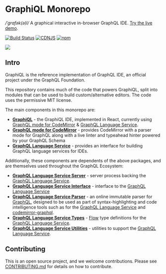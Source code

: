 # GraphiQL Monorepo

_/ˈɡrafək(ə)l/_ A graphical interactive in-browser GraphQL IDE. [Try the live demo](http://graphql.org/swapi-graphql).

[![Build Status](https://travis-ci.org/graphql/graphiql.svg?branch=master)](https://travis-ci.org/graphql/graphiql)
[![CDNJS](https://img.shields.io/cdnjs/v/graphiql.svg)](https://cdnjs.com/libraries/graphiql)
[![npm](https://img.shields.io/npm/v/graphiql.svg)](https://www.npmjs.com/package/graphiql)

[![](resources/graphiql.png)](http://graphql.org/swapi-graphql)

## Intro

GraphiQL is the reference implementation of GraphQL IDE, an official project under the GraphQL Foundation.

This repository contains much of the code that powers GraphiQL, split into modules that can be used to build custom/alternative editors. The code uses the permissive MIT license.

The main components in this monorepo are:

- __[GraphiQL](packages/graphiql#readme)__ - the GraphiQL IDE, implemented in React, currently using [GraphQL mode for CodeMirror](packages/codemirror-graphql#readme) & [GraphQL Language Service](packages/graphql-language-service#readme).
- __[GraphQL mode for CodeMirror](packages/codemirror-graphql#readme)__ - provides CodeMirror with a parser mode for GraphQL along with a live linter and typeahead hinter powered by your GraphQL Schema
- __[GraphQL Language Service](packages/graphql-language-service#readme)__ - provides an interface for building GraphQL language services for IDEs.

Additionally, these components are dependents of the above packages, and are themselves used throughout the GraphQL Ecosystem:
- __[GraphQL Language Service Server](packages/graphql-language-service-server#readme)__ - server process backing the [GraphQL Language Service](packages/graphql-language-service#readme).
- __[GraphQL Language Service Interface](packages/graphql-language-service-interface#readme)__ - interface to the [GraphQL Language Service](packages/graphql-language-service#readme)
- __[GraphQL Language Service Parser](packages/graphql-language-service-parser#readme)__ - an online immutable parser for [GraphQL](http://graphql.org/), designed to be used as part of syntax-highlighting and code intelligence tools such as for the [GraphQL Language Service](packages/graphql-language-service#readme) and [codemirror-graphql](packages/codemirror-graphql#readme).
- __[GraphQL Language Service Types](packages/graphql-language-service-types#readme)__ - [Flow](https://flowtype.org/) type definitions for the [GraphQL Language Service](packages/graphql-language-service#readme).
- __[GraphQL Language Service Utilities](packages/graphql-language-service-utils#readme)__ - utilities to support the [GraphQL Language Service](packages/graphql-language-service#readme).


## Contributing

This is an open source project, and we welcome contributions. Please see
[CONTRIBUTING.md](CONTRIBUTING.md) for details on how to contribute.
